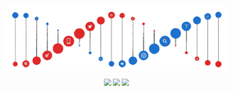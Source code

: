 <p align="center">
  <a><img src="https://github.com/Oleja302/Oleja302/blob/main/dna.gif" width="500"></a>
</p>


<p align="center">
  <a href="https://github.com/Oleja302"><img src="https://img.shields.io/badge/GitHub-000000?style=for-the-badge&logo=GitHub&logoColor=white"></a>
  <a href="https://vk.com/oleja2003"><img src="https://img.shields.io/badge/VK-597da3?style=for-the-badge&logo=VK&logoColor=white"></a>
  <a href="https://https://web.telegram.org/z/"><img src="https://img.shields.io/badge/Telegram-50a5e7?style=for-the-badge&logo=Telegram&logoColor=white"></a>
</p>
